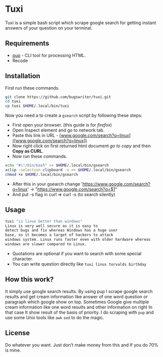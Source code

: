 # Tuxi

Tuxi is a simple bash script which scrape google search for getting instant answers of your question on your terminal.

## Requirements
* [pup](https://github.com/ericchiang/pup) - CLI tool for processing HTML.
* Recode

## Installation
First run these commands.
```bash
git clone https://github.com/bugswriter/tuxi.git
cd tuxi
cp tuxi $HOME/.local/bin/tuxi
```
Now you need a to create a `gsearch` script by following these steps:
* First open your browser. (this guide is for *firefox*)
* Open Inspect element and go to network tab.
* Paste this link in URL - [www.google.com/search?q=linux]([www.google.com/search?q=linux])
* Now right click on first returned html document *go to copy* and then **Copy as CURL**.
* Now run these commands.

```bash
echo "#\!/bin/bash" >> $HOME/.local/bin/gsearch
xclip -selection clipboard -o >> $HOME/.local/bin/gsearch
chmod +x $HOME/.local/bin/gsearch
```
* After this in your gsearch change 'https://www.google.com/search?q=linux' -> "https://www.google.com/search?q=$1"
* And put -s flag in curl => curl -s (to search silently)

## Usage

```bash
tuxi "is linux better than windows"
Linux is very well secure as it is easy to
detect bugs and fix whereas Windows has a huge user
base, so it becomes a target of hackers to attack
windows system. Linux runs faster even with older hardware whereas
windows are slower compared to Linux.
```
* Quotations are optional if you want to search with some special character.
* You can write question directly like `tuxi linus torvalds birthday`

## How this work?
It simply use google search results.
By using pup I scrape google search results and get cream information like answer of one word question or paragraph which google show on top.
Sometimes Google give multiple cream information like one word results and other information on right In that case It show result of the basis of priority.
I do scraping with `pup` and use some Unix tools like `awk` `sed` to do the magic.

## License
Do whatever you want. Just don't make money from this and If you do 70% is mine.
